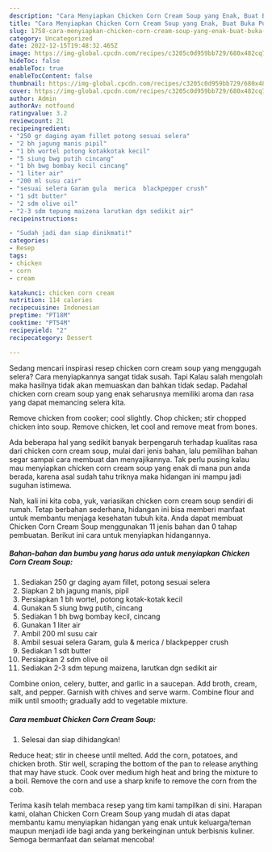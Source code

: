 ```yaml
---
description: "Cara Menyiapkan Chicken Corn Cream Soup yang Enak, Buat Buka Puasa Enak Banget"
title: "Cara Menyiapkan Chicken Corn Cream Soup yang Enak, Buat Buka Puasa Enak Banget"
slug: 1758-cara-menyiapkan-chicken-corn-cream-soup-yang-enak-buat-buka-puasa-enak-banget
category: Uncategorized
date: 2022-12-15T19:48:32.465Z
image: https://img-global.cpcdn.com/recipes/c3205c0d959bb729/680x482cq70/chicken-corn-cream-soup-foto-resep-utama.jpg
hideToc: false
enableToc: true
enableTocContent: false
thumbnail: https://img-global.cpcdn.com/recipes/c3205c0d959bb729/680x482cq70/chicken-corn-cream-soup-foto-resep-utama.jpg
cover: https://img-global.cpcdn.com/recipes/c3205c0d959bb729/680x482cq70/chicken-corn-cream-soup-foto-resep-utama.jpg
author: Admin
authorAv: notfound
ratingvalue: 3.2
reviewcount: 21
recipeingredient:
- "250 gr daging ayam fillet potong sesuai selera"
- "2 bh jagung manis pipil"
- "1 bh wortel potong kotakkotak kecil"
- "5 siung bwg putih cincang"
- "1 bh bwg bombay kecil cincang"
- "1 liter air"
- "200 ml susu cair"
- "sesuai selera Garam gula  merica  blackpepper crush"
- "1 sdt butter"
- "2 sdm olive oil"
- "2-3 sdm tepung maizena larutkan dgn sedikit air"
recipeinstructions:

- "Sudah jadi dan siap dinikmati!"
categories:
- Resep
tags:
- chicken
- corn
- cream

katakunci: chicken corn cream 
nutrition: 114 calories
recipecuisine: Indonesian
preptime: "PT18M"
cooktime: "PT54M"
recipeyield: "2"
recipecategory: Dessert

---
```



Sedang mencari inspirasi resep chicken corn cream soup yang menggugah selera? Cara menyiapkannya sangat tidak susah. Tapi Kalau salah mengolah maka hasilnya tidak akan memuaskan dan bahkan tidak sedap. Padahal chicken corn cream soup yang enak seharusnya memiliki aroma dan rasa yang dapat memancing selera kita.


Remove chicken from cooker; cool slightly. Chop chicken; stir chopped chicken into soup. Remove chicken, let cool and remove meat from bones.

Ada beberapa hal yang sedikit banyak berpengaruh terhadap kualitas rasa dari chicken corn cream soup, mulai dari jenis bahan, lalu pemilihan bahan segar sampai cara membuat dan menyajikannya. Tak perlu pusing kalau mau menyiapkan chicken corn cream soup yang enak di mana pun anda berada, karena asal sudah tahu triknya maka hidangan ini mampu jadi suguhan istimewa.


Nah, kali ini kita coba, yuk, variasikan chicken corn cream soup sendiri di rumah. Tetap berbahan sederhana, hidangan ini bisa memberi manfaat untuk membantu menjaga kesehatan tubuh kita. Anda dapat membuat Chicken Corn Cream Soup menggunakan 11 jenis bahan dan 0 tahap pembuatan. Berikut ini cara untuk menyiapkan hidangannya.

<!--inarticleads1-->

##### Bahan-bahan dan bumbu yang harus ada untuk menyiapkan Chicken Corn Cream Soup:

1. Sediakan 250 gr daging ayam fillet, potong sesuai selera
1. Siapkan 2 bh jagung manis, pipil
1. Persiapkan 1 bh wortel, potong kotak-kotak kecil
1. Gunakan 5 siung bwg putih, cincang
1. Sediakan 1 bh bwg bombay kecil, cincang
1. Gunakan 1 liter air
1. Ambil 200 ml susu cair
1. Ambil sesuai selera Garam, gula &amp; merica / blackpepper crush
1. Sediakan 1 sdt butter
1. Persiapkan 2 sdm olive oil
1. Sediakan 2-3 sdm tepung maizena, larutkan dgn sedikit air


Combine onion, celery, butter, and garlic in a saucepan. Add broth, cream, salt, and pepper. Garnish with chives and serve warm. Combine flour and milk until smooth; gradually add to vegetable mixture. 

<!--inarticleads2-->

##### Cara membuat Chicken Corn Cream Soup:


1. Selesai dan siap dihidangkan!

Reduce heat; stir in cheese until melted. Add the corn, potatoes, and chicken broth. Stir well, scraping the bottom of the pan to release anything that may have stuck. Cook over medium high heat and bring the mixture to a boil. Remove the corn and use a sharp knife to remove the corn from the cob. 

Terima kasih telah membaca resep yang tim kami tampilkan di sini. Harapan kami, olahan Chicken Corn Cream Soup yang mudah di atas dapat membantu kamu menyiapkan hidangan yang enak untuk keluarga/teman maupun menjadi ide bagi anda yang berkeinginan untuk berbisnis kuliner. Semoga bermanfaat dan selamat mencoba!
